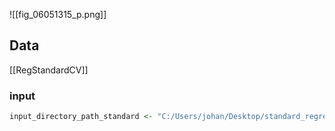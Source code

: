 ![[fig_06051315_p.png]]
## Data
[[RegStandardCV]]
### input
```r
input_directory_path_standard <- "C:/Users/johan/Desktop/standard_regression/performance_evaluation/Performance_Overview.txt"
```
